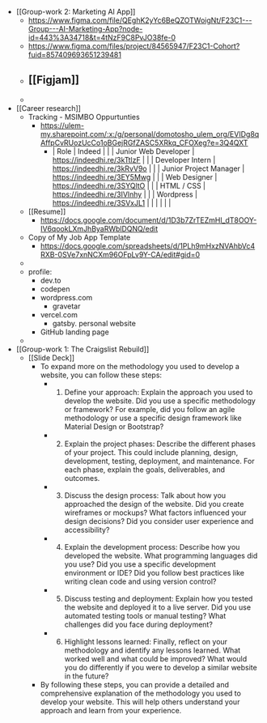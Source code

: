- [[Group-work 2: Marketing AI App]]
	- https://www.figma.com/file/QEghK2yYc6BeQZOTWoigNt/F23C1---Group---AI-Marketing-App?node-id=443%3A34718&t=4tNzF9C8PvJO38fe-0
	- https://www.figma.com/files/project/84565947/F23C1-Cohort?fuid=857409693651239481
	- [[Figjam]]
		-
	-
- [[Career research]]
	- Tracking - MSIMBO Oppurtunties
		- https://ulem-my.sharepoint.com/:x:/g/personal/domotosho_ulem_org/EVIDg8qAffpCvRUozUcCo1oBGejRGfZASC5XRkq_CFOXeg?e=3Q4QXT
			- | Role | Indeed |  |
			  | Junior Web Developer | https://indeedhi.re/3kTtlzF |  |
			  | Developer Intern | https://indeedhi.re/3kRvV9o |  |
			  | Junior Project Manager | https://indeedhi.re/3EY5Mwg |  |
			  | Web Designer | https://indeedhi.re/3SYQltO |  |
			  | HTML / CSS | https://indeedhi.re/3IVlnhy |  |
			  | Wordpress | https://indeedhi.re/3SVxJL1 |  |
			  |  |  |  |
	- [[Resume]]
		- https://docs.google.com/document/d/1D3b7ZrTEZmHl_dT8OOY-IV6qookLXmJhByaRWblDQNQ/edit
	- Copy of My Job App Template
		- https://docs.google.com/spreadsheets/d/1PLh9mHxzNVAhbVc4RXB-0SVe7xnNCXm96OFpLv9Y-CA/edit#gid=0
	-
	- profile:
		- dev.to
		- codepen
		- wordpress.com
			- gravetar
		- vercel.com
			- gatsby. personal website
		- GitHub landing page
	-
- [[Group-work 1: The Craigslist Rebuild]]
	- [[Slide Deck]]
		- To expand more on the methodology you used to develop a website, you can follow these steps:
			- 1. Define your approach: Explain the approach you used to develop the website. Did you use a specific methodology or framework? For example, did you follow an agile methodology or use a specific design framework like Material Design or Bootstrap?
			- 2. Explain the project phases: Describe the different phases of your project. This could include planning, design, development, testing, deployment, and maintenance. For each phase, explain the goals, deliverables, and outcomes.
			- 3. Discuss the design process: Talk about how you approached the design of the website. Did you create wireframes or mockups? What factors influenced your design decisions? Did you consider user experience and accessibility?
			- 4. Explain the development process: Describe how you developed the website. What programming languages did you use? Did you use a specific development environment or IDE? Did you follow best practices like writing clean code and using version control?
			- 5. Discuss testing and deployment: Explain how you tested the website and deployed it to a live server. Did you use automated testing tools or manual testing? What challenges did you face during deployment?
			- 6. Highlight lessons learned: Finally, reflect on your methodology and identify any lessons learned. What worked well and what could be improved? What would you do differently if you were to develop a similar website in the future?
		- By following these steps, you can provide a detailed and comprehensive explanation of the methodology you used to develop your website. This will help others understand your approach and learn from your experience.